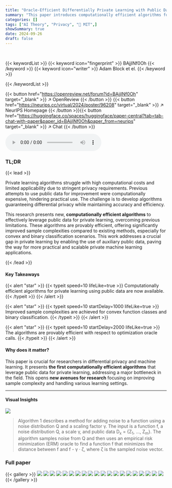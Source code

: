 ```yaml
---
title: "Oracle-Efficient Differentially Private Learning with Public Data"
summary: "This paper introduces computationally efficient algorithms for differentially private learning by leveraging public data, overcoming previous computational limitations and enabling broader practical a..."
categories: []
tags: ["AI Theory", "Privacy", "🏢 MIT",]
showSummary: true
date: 2024-09-26
draft: false
---
```


<br>

{{< keywordList >}}
{{< keyword icon="fingerprint" >}} BAjjINf0Oh {{< /keyword >}}
{{< keyword icon="writer" >}} Adam Block et el. {{< /keyword >}}
 
{{< /keywordList >}}

{{< button href="https://openreview.net/forum?id=BAjjINf0Oh" target="_blank" >}}
↗ OpenReview
{{< /button >}}
{{< button href="https://neurips.cc/virtual/2024/poster/96208" target="_blank" >}}
↗ NeurIPS Homepage
{{< /button >}}{{< button href="https://huggingface.co/spaces/huggingface/paper-central?tab=tab-chat-with-paper&paper_id=BAjjINf0Oh&paper_from=neurips" target="_blank" >}}
↗ Chat
{{< /button >}}



<audio controls>
    <source src="https://ai-paper-reviewer.com/BAjjINf0Oh/podcast.wav" type="audio/wav">
    Your browser does not support the audio element.
</audio>


### TL;DR


{{< lead >}}

Private learning algorithms struggle with high computational costs and limited applicability due to stringent privacy requirements.  Previous attempts to use public data for improvement were computationally expensive, hindering practical use.  The challenge is to develop algorithms guaranteeing differential privacy while maintaining accuracy and efficiency. 

This research presents new, **computationally efficient algorithms** to effectively leverage public data for private learning, overcoming previous limitations. These algorithms are provably efficient, offering significantly improved sample complexities compared to existing methods, especially for convex and binary classification scenarios.  This work addresses a crucial gap in private learning by enabling the use of auxiliary public data, paving the way for more practical and scalable private machine learning applications. 

{{< /lead >}}


#### Key Takeaways

{{< alert "star" >}}
{{< typeit speed=10 lifeLike=true >}} Computationally efficient algorithms for private learning using public data are now available. {{< /typeit >}}
{{< /alert >}}

{{< alert "star" >}}
{{< typeit speed=10 startDelay=1000 lifeLike=true >}} Improved sample complexities are achieved for convex function classes and binary classification. {{< /typeit >}}
{{< /alert >}}

{{< alert "star" >}}
{{< typeit speed=10 startDelay=2000 lifeLike=true >}} The algorithms are provably efficient with respect to optimization oracle calls. {{< /typeit >}}
{{< /alert >}}

#### Why does it matter?
This paper is crucial for researchers in differential privacy and machine learning.  It presents **the first computationally efficient algorithms** that leverage public data for private learning, addressing a major bottleneck in the field. This opens **new avenues for research** focusing on improving sample complexity and handling various learning settings.

------
#### Visual Insights





![](https://ai-paper-reviewer.com/BAjjINf0Oh/tables_4_1.jpg)

> Algorithm 1 describes a method for adding noise to a function using a noise distribution Q and a scaling factor γ. The input is a function f, a noise distribution Q, a scale γ, and public data D<sub>x</sub> = {Z<sub>1</sub>, ..., Z<sub>m</sub>}.  The algorithm samples noise from Q and then uses an empirical risk minimization (ERM) oracle to find a function f that minimizes the distance between f and f - γ · ζ, where ζ is the sampled noise vector.





### Full paper

{{< gallery >}}
<img src="https://ai-paper-reviewer.com/BAjjINf0Oh/1.png" class="grid-w50 md:grid-w33 xl:grid-w25" />
<img src="https://ai-paper-reviewer.com/BAjjINf0Oh/2.png" class="grid-w50 md:grid-w33 xl:grid-w25" />
<img src="https://ai-paper-reviewer.com/BAjjINf0Oh/3.png" class="grid-w50 md:grid-w33 xl:grid-w25" />
<img src="https://ai-paper-reviewer.com/BAjjINf0Oh/4.png" class="grid-w50 md:grid-w33 xl:grid-w25" />
<img src="https://ai-paper-reviewer.com/BAjjINf0Oh/5.png" class="grid-w50 md:grid-w33 xl:grid-w25" />
<img src="https://ai-paper-reviewer.com/BAjjINf0Oh/6.png" class="grid-w50 md:grid-w33 xl:grid-w25" />
<img src="https://ai-paper-reviewer.com/BAjjINf0Oh/7.png" class="grid-w50 md:grid-w33 xl:grid-w25" />
<img src="https://ai-paper-reviewer.com/BAjjINf0Oh/8.png" class="grid-w50 md:grid-w33 xl:grid-w25" />
<img src="https://ai-paper-reviewer.com/BAjjINf0Oh/9.png" class="grid-w50 md:grid-w33 xl:grid-w25" />
<img src="https://ai-paper-reviewer.com/BAjjINf0Oh/10.png" class="grid-w50 md:grid-w33 xl:grid-w25" />
<img src="https://ai-paper-reviewer.com/BAjjINf0Oh/11.png" class="grid-w50 md:grid-w33 xl:grid-w25" />
<img src="https://ai-paper-reviewer.com/BAjjINf0Oh/12.png" class="grid-w50 md:grid-w33 xl:grid-w25" />
<img src="https://ai-paper-reviewer.com/BAjjINf0Oh/13.png" class="grid-w50 md:grid-w33 xl:grid-w25" />
<img src="https://ai-paper-reviewer.com/BAjjINf0Oh/14.png" class="grid-w50 md:grid-w33 xl:grid-w25" />
<img src="https://ai-paper-reviewer.com/BAjjINf0Oh/15.png" class="grid-w50 md:grid-w33 xl:grid-w25" />
<img src="https://ai-paper-reviewer.com/BAjjINf0Oh/16.png" class="grid-w50 md:grid-w33 xl:grid-w25" />
<img src="https://ai-paper-reviewer.com/BAjjINf0Oh/17.png" class="grid-w50 md:grid-w33 xl:grid-w25" />
<img src="https://ai-paper-reviewer.com/BAjjINf0Oh/18.png" class="grid-w50 md:grid-w33 xl:grid-w25" />
<img src="https://ai-paper-reviewer.com/BAjjINf0Oh/19.png" class="grid-w50 md:grid-w33 xl:grid-w25" />
<img src="https://ai-paper-reviewer.com/BAjjINf0Oh/20.png" class="grid-w50 md:grid-w33 xl:grid-w25" />
{{< /gallery >}}